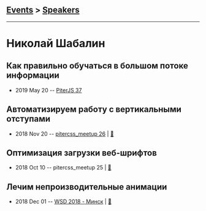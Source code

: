 ## [Events](../README.md) > [Speakers](../speakers.md)
---

# Николай Шабалин

## Как правильно обучаться в большом потоке информации
- 2019 May 20 -- [PiterJS 37](https://youtu.be/-JNxSFx-aOg?t=448)    
## Автоматизируем работу с вертикальными отступами
- 2018 Nov 20 -- [pitercss_meetup 26](https://www.youtube.com/watch?v=4MQ-gY05CY4)  | [:notebook:](https://pitercss.ru/26/pres/auto-vertical.pdf)  
## Оптимизация загрузки веб-шрифтов
- 2018 Oct 10 -- pitercss_meetup 25  | [:notebook:](https://pitercss.ru/25/pres/font-loading.pdf)  
## Лечим непроизводительные анимации
- 2018 Dec 01 -- [WSD 2018 - Минск](https://www.youtube.com/watch?v=hsKh-AuFBDI)  | [:notebook:](https://wsd.events/2018/12/01/pres/animation-perf/)  
